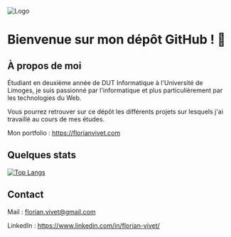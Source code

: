 ![Logo](https://github.com/Sohar-FV/logo.png)

# Bienvenue sur mon dépôt GitHub ! 👋



## À propos de moi

Étudiant en deuxième année de DUT Informatique à l'Université de Limoges, je suis passionné par l'informatique et plus particulièrement par les technologies du Web.

Vous pourrez retrouver sur ce dépôt les différents projets sur lesquels j'ai travaillé au cours de mes études.

Mon portfolio : https://florianvivet.com

## Quelques stats

[![Top Langs](https://github-readme-stats.vercel.app/api/top-langs/?username=Sohar-FV&layout=compact&theme=tokyonight)](https://github.com/anuraghazra/github-readme-stats)

## Contact

Mail : florian.vivet@gmail.com

LinkedIn : https://www.linkedin.com/in/florian-vivet/


